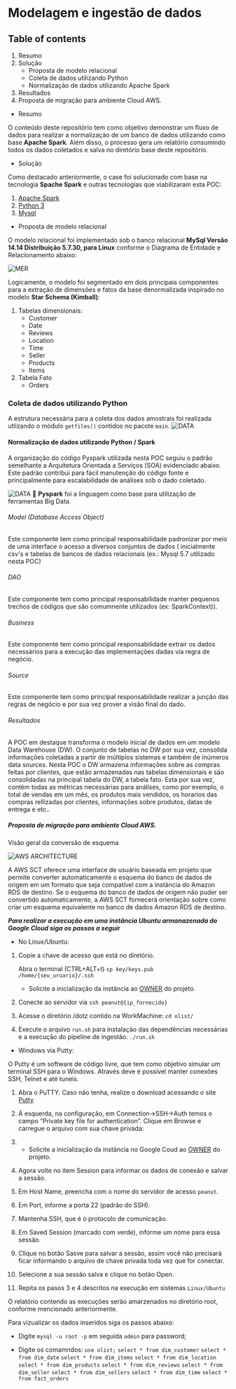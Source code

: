 # Modelagem e ingestão de dados

## Table of contents
1. Resumo
2. Solução
    - Proposta de modelo relacional
    - Coleta de dados utilizando Python
    - Normalização de dados utilizando Apache Spark
3. Resultados
4. Proposta de migração para ambiente Cloud AWS. 

* Resumo 

O conteúdo deste repositório tem como objetivo demonstrar um fluxo de dados para realizar a normalização de um banco de 
dados utilizando como base **Apache Spark**. Além disso, o processo gera um relatório consumindo todos os dados coletados e 
salva no diretório base deste repositório.

* Solução

Como destacado anteriormente, o case foi solucionado com base na tecnologia **Spache Spark** e outras tecnologias que 
viabilizaram esta POC:
1. [Apache Spark](https://spark.apache.org/)
2. [Python 3](https://www.python.org/)
3. [Mysql](https://www.mysql.com/)

* Proposta de modelo relacional

O modelo relacional foi implementado sob o banco relacional **MySql Versão 14.14 Distribuição 5.7.30, para Linux** conforme 
o Diagrama de Entidade e Relacionamento abaixo:

![MER](resources/architecture/dw.png)

Logicamente, o modelo foi segmentado em dois principais componentes para a extração de dimensões 
e fatos da base denormalizada inspirado no modelo **Star Schema (Kimball)**:

1. Tabelas dimensionais:
    - Customer
    - Date
    - Reviews 
    - Location
    - Time
    - Seller
    - Products
    - Items
2. Tabela Fato
    - Orders

### Coleta de dados utilizando Python
A estrutura necessária para a coleta dos dados amostrais foi realizada utlizando o módulo `getfiles()` contidos no pacote `main`.
![DATA](resources/architecture/data_collecting.jpg)

#### Normalização de dados utilizando **Python / Spark**
A organização do código Pyspark utilizada nesta POC seguiu o padrão semelhante a Arquitetura Orientada a Serviços (SOA) 
evidenciado abaixo. Este padrão contribui para fácil manutenção do código fonte e principalmente para escalabilidade de análises sob o dado coletado.

![DATA](resources/architecture/normalization.jpg)
:pushpin: **Pyspark** foi a linguagem como base para utilização de ferramentas Big Data.

###### Model (Database Access Object)
Este componente tem como principal responsabilidade padronizar por meio de uma interface o acesso a diversos conjuntos 
de dados ( inicialmente csv's e tabelas de bancos de dados relacionais (ex.: Mysql 5.7 utilizado nesta POC)

###### DAO 
Este componente tem como principal responsabilidade manter pequenos trechos de códigos que são comumnente utilizados (ex: SparkContext)).

###### Business
Este componente tem como principal responsabilidade extrair os dados necessários para a execução das implementações dadas via regra de negócio.

###### Source
Este componente tem como principal responsabilidade realizar a junção das regras de negócio e por sua vez prover a visão final do dado.

###### Resultados
A POC em destaque transforma o modelo inicial de dados em um modelo Data Warehouse (DW).
O conjunto de tabelas no DW por sua vez, consolida informações coletadas a partir de múltiplos sistemas e também
de inúmeros data sources.
Nesta POC o DW armazena informações sobre as compras feitas por clientes, que estão armazenadas nas tabelas dimensionais e são consolidadas 
na principal tabela do DW, a tabela fato. Esta por sua vez, contém todas as métricas necessárias para análises, como por exemplo, o total de vendas em um mês, os produtos mais vendidos,
os horarios das compras rellizadas por clientes, informações sobre produtos, datas de entrega e etc..

##### Proposta de migração para ambiente Cloud AWS.
Visão geral da conversão de esquema

![AWS ARCHITECTURE](resources/architecture/DataExtractor.jpg)

A AWS SCT oferece uma interface de usuário baseada em projeto que permite converter automaticamente o esquema do banco 
de dados de origem em um formato que seja compatível com a instância do Amazon RDS de destino. Se o esquema do banco de 
dados de origem não puder ser convertido automaticamente, a AWS SCT fornecerá orientação sobre como criar um esquema equivalente 
no banco de dados Amazon RDS de destino.

***Para realizar a execução em uma instância Ubuntu armanazenada do Google Cloud siga os passos a seguir*** 
 
- No Linux/Ubuntu:

1. Copie a chave de acesso que está no díretório.

     Abra o terminal (CTRL+ALT+t)
    `cp key/keys.pub /home/{seu_uruario}/.ssh`
    - Solicite a inicialização da instância ao [OWNER](https://github.com/eguidos) do projeto.

2. Conecte ao servidor via `ssh peanut@{ip_fornecido}`

3. Acesse o diretório /dotz contido na WorkMachine:
    `cd olist/`
4. Execute o arquivo `run.sh` para instalação das dependências necessárias e a execução do pipeline de ingestão.
    `./run.sh`
    
- Windows via Putty:

O Putty é um software de código livre, que tem como objetivo simular um terminal SSH para o Windows. Através deve é possível manter conexões SSH, Telnet e até tuneis.
1. Abra o PuTTY. Caso não tenha, realize o download acessando o site [Putty](htts://putty.org)

2. À esquerda, na configuração, em Connection->SSH->Auth temos o campo “Private key file for authentication”. Clique em Browse e carregue o arquivo com sua chave privada:

3. - Solicite a inicialização da instância no Google Coud ao [OWNER](https://github.com/eguidos) do projeto.

4. Agora volte no item Session para informar os dados de conexão e salvar a sessão.

5. Em Host Name, preencha com o nome do servidor de acesso `peanut`.

6. Em Port, informe a porta 22 (padrão do SSH).

7. Mantenha SSH, que é o protocolo de comunicação.

8. Em Saved Session (marcado com verde), informe um nome para essa sessão.

9. Clique no botão Sasve para salvar a sessão, assim você não precisará ficar informando o arquivo de chave privada toda vez que for conectar.

10. Selecione a sua sessão salva e clique no botão Open.

11. Repita os pasos 3 e 4 descritos na execução em sistemas `Linux/Ubuntu`
    
O relatório contendo as execuções serão amarzenados no diretório root, conforme mencionado anteriormente.

Para vizualizar os dados inseridos siga os passos abaixo:

- Digite `mysql -u root -p` em seguida `admin` para password;

- Digite os comamndos:
`use olist;`
`select * from dim_customer`
`select * from dim_date`
`select * from dim_items`
`select * from dim_location`
`select * from dim_products`
`select * from dim_reviews`
`select * from dim_seller`
`select * from dim_sellers`
`select * from dim_time`
`select * from fact_orders`      
  

